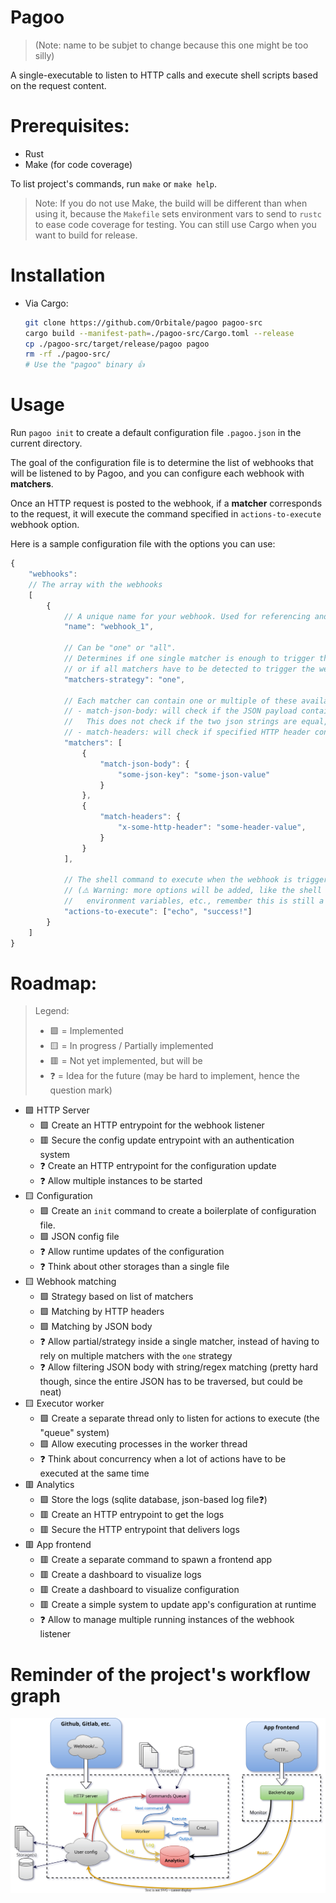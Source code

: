 Pagoo
=====

> (Note: name to be subjet to change because this one might be too silly)

A single-executable to listen to HTTP calls and execute shell scripts based on the request content.

# Prerequisites:

* Rust
* Make (for code coverage)

To list project's commands, run `make` or `make help`.

> Note: If you do not use Make, the build will be different than when using it, because the `Makefile` sets environment vars to send to `rustc` to ease code coverage for testing. You can still use Cargo when you want to build for release.

# Installation

* Via Cargo:
  ```bash
  git clone https://github.com/Orbitale/pagoo pagoo-src
  cargo build --manifest-path=./pagoo-src/Cargo.toml --release
  cp ./pagoo-src/target/release/pagoo pagoo
  rm -rf ./pagoo-src/
  # Use the "pagoo" binary 👍
  ```

# Usage

Run `pagoo init` to create a default configuration file `.pagoo.json` in the current directory.

The goal of the configuration file is to determine the list of webhooks that will be listened to by Pagoo, and you can configure each webhook with **matchers**.

Once an HTTP request is posted to the webhook, if a **matcher** corresponds to the request, it will execute the command specified in `actions-to-execute` webhook option.

Here is a sample configuration file with the options you can use:

```js
{
    "webhooks":
    // The array with the webhooks
    [ 
        {
            // A unique name for your webhook. Used for referencing and logging.
            "name": "webhook_1",

            // Can be "one" or "all".
            // Determines if one single matcher is enough to trigger the webhook,
            // or if all matchers have to be detected to trigger the webhook.
            "matchers-strategy": "one",  
          
            // Each matcher can contain one or multiple of these available matchers:
            // - match-json-body: will check if the JSON payload contains the specified JSON parts.
            //   This does not check if the two json strings are equal, only if this part is present in the whole payload.
            // - match-headers: will check if specified HTTP header contains the exact value specified.
            "matchers": [
                {
                    "match-json-body": {
                        "some-json-key": "some-json-value"
                    }
                },
                {
                    "match-headers": {
                        "x-some-http-header": "some-header-value",
                    }
                }
            ],
          
            // The shell command to execute when the webhook is triggered.
            // (⚠️ Warning: more options will be added, like the shell to execute the command, current working directory, 
            //   environment variables, etc., remember this is still a work in progress 😉) 
            "actions-to-execute": ["echo", "success!"]
        }
    ]
}
```

# Roadmap:

> Legend:
> * 🟩 = Implemented
> * 🟨 = In progress / Partially implemented
> * 🟥 = Not yet implemented, but will be
> * ❓ = Idea for the future (may be hard to implement, hence the question mark)

* 🟩 HTTP Server
  * 🟩 Create an HTTP entrypoint for the webhook listener 
  * 🟥 Secure the config update entrypoint with an authentication system
  * ❓ Create an HTTP entrypoint for the configuration update
  * ❓ Allow multiple instances to be started
* 🟨 Configuration
  * 🟩 Create an `init` command to create a boilerplate of configuration file. 
  * 🟩 JSON config file 
  * ❓ Allow runtime updates of the configuration
  * ❓ Think about other storages than a single file
* 🟨 Webhook matching
  * 🟩 Strategy based on list of matchers 
  * 🟩 Matching by HTTP headers
  * 🟩 Matching by JSON body
  * ❓ Allow partial/strategy inside a single matcher, instead of having to rely on multiple matchers with the `one` strategy
  * ❓ Allow filtering JSON body with string/regex matching (pretty hard though, since the entire JSON has to be traversed, but could be neat)
* 🟨 Executor worker
  * 🟩 Create a separate thread only to listen for actions to execute (the "queue" system) 
  * 🟩 Allow executing processes in the worker thread
  * ❓ Think about concurrency when a lot of actions have to be executed at the same time
* 🟥 Analytics
  * 🟩 Store the logs (sqlite database, json-based log file❓)
  * 🟥 Create an HTTP entrypoint to get the logs
  * 🟥 Secure the HTTP entrypoint that delivers logs
* 🟥 App frontend
  * 🟥 Create a separate command to spawn a frontend app
  * 🟥 Create a dashboard to visualize logs
  * 🟥 Create a dashboard to visualize configuration
  * 🟥 Create a simple system to update app's configuration at runtime
  * ❓ Allow to manage multiple running instances of the webhook listener 

# Reminder of the project's workflow graph

[![Application graph](./docs/Architecture.svg)](./docs/Architecture.svg)
